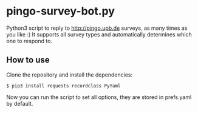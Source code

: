 # pingo-survey-bot.py

Python3 script to reply to http://pingo.upb.de surveys, as many times as you like :)
It supports all survey types and automatically determines which one to respond to.

## How to use

Clone the repository and install the dependencies:

```
$ pip3 install requests recordclass PyYaml
```

Now you can run the script to set all options, they are stored in prefs.yaml by default.
